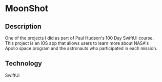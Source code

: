 # MoonShot

## Description

One of the projects I did as part of Paul Hudson's 100 Day SwiftUI course.
This project is an IOS app that allows users to learn more about NASA's Apollo space program and the astronauts who participated in each mission.

## Technology 

SwiftUI

